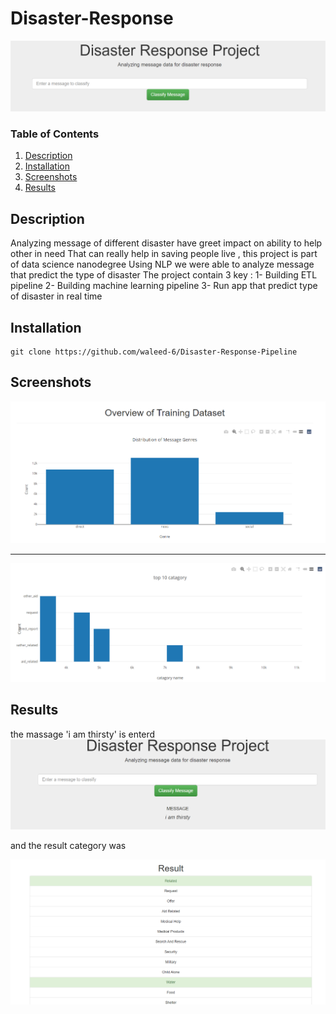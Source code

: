 
# Disaster-Response
![alt text](https://github.com/waleed-6/Disaster-Response-Pipeline/blob/main/Screenshots/Screenshot3.png)

### Table of Contents

1. [Description](#Description)
2. [Installation](#installation)
3. [Screenshots](#Screenshots)
4. [Results](#results)


## Description <a name="Description"></a>

Analyzing message of different disaster have greet impact on ability to help other in need 
That can really help  in saving people live , this project is part of data science nanodegree 
Using NLP we were able to analyze message that predict the type of disaster 
The project contain 3 key :
1-	Building ETL pipeline 
2-	Building machine learning pipeline 
3-	Run app that predict type of disaster in real time 


## Installation <a name="installation"></a>

```
git clone https://github.com/waleed-6/Disaster-Response-Pipeline
```

## Screenshots<a name="Screenshots"></a>
![alt text](https://github.com/waleed-6/Disaster-Response-Pipeline/blob/main/Screenshots/Screenshot%201.png)

-------------------------------
![alt text](https://github.com/waleed-6/Disaster-Response-Pipeline/blob/main/Screenshots/Screenshot%202.png)



## Results<a name="results"></a>
the massage 'i am thirsty' is enterd 
![alt text](https://github.com/waleed-6/Disaster-Response-Pipeline/blob/main/Screenshots/Screenshot4.png)

and the result category was

![alt text](https://github.com/waleed-6/Disaster-Response-Pipeline/blob/main/Screenshots/Screenshot%205.png)

